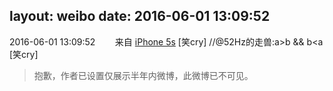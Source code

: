 layout: weibo
date: 2016-06-01 13:09:52
---
<meta name="referrer" content="no-referrer" />

2016-06-01 13:09:52  &nbsp;&nbsp;&nbsp;&nbsp;&nbsp;&nbsp; 来自 <a href="sinaweibo://customweibosource" rel="nofollow">iPhone 5s</a>
[笑cry] //@52Hz的走兽:a>b && b<a [笑cry]
>  抱歉，作者已设置仅展示半年内微博，此微博已不可见。 ​​​
